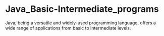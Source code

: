 # Java_Basic-Intermediate_programs
Java, being a versatile and widely-used programming language, offers a wide range of applications from basic to intermediate levels.
